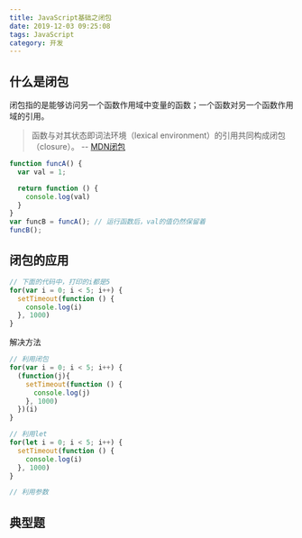 ```yaml
---
title: JavaScript基础之闭包
date: 2019-12-03 09:25:08
tags: JavaScript
category: 开发
---
```


## 什么是闭包
闭包指的是能够访问另一个函数作用域中变量的函数；一个函数对另一个函数作用域的引用。

> 函数与对其状态即词法环境（lexical environment）的引用共同构成闭包（closure）。
> -- [MDN闭包](https://developer.mozilla.org/zh-CN/docs/Web/JavaScript/Closures)

```javascript
function funcA() {
  var val = 1;

  return function () {
    console.log(val)
  }
}
var funcB = funcA(); // 运行函数后，val的值仍然保留着
funcB();
```

## 闭包的应用
```javascript
// 下面的代码中，打印的i都是5
for(var i = 0; i < 5; i++) {
  setTimeout(function () {
    console.log(i)
  }, 1000)
}
```

解决方法
```javascript
// 利用闭包
for(var i = 0; i < 5; i++) {
  (function(j){
    setTimeout(function () {
      console.log(j)
    }, 1000)
  })(i)
}

// 利用let
for(let i = 0; i < 5; i++) {
  setTimeout(function () {
    console.log(i)
  }, 1000)
}

// 利用参数
```

## 典型题
